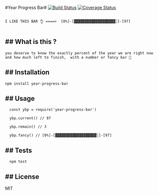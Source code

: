 #Year Progress Bar# [![Build Status](https://travis-ci.org/nicomf1982/year-progress-bar.svg?branch=master)](https://travis-ci.org/nicomf1982/year-progress-bar)  [![Coverage Status](https://coveralls.io/repos/github/nicomf1982/year-progress-bar/badge.svg?branch=master)](https://coveralls.io/github/nicomf1982/year-progress-bar?branch=master)
```

I LIKE THIS BAR 👌 ====>  [0%]-[▓▓▓▓▓▓▓▓▓▓▓▓▓▓▓▓▓▓▓░]-[97]


```
## ## What is this ?
```
you deserve to know the exactly percent of the year we are right now and how much left to finish,  with a number or fancy bar 😬
```
## ## Installation
```
npm install year-progress-bar
```
## ## Usage
```
  const ybp = require('year-progress-bar')

  ybp.current() // 97

  ybp.remain() // 3

  ybp.fancy() // [0%]-[▓▓▓▓▓▓▓▓▓▓▓▓▓▓▓▓▓▓▓░]-[97]
```

## ## Tests

```
  npm test
```

## ##  License

MIT

